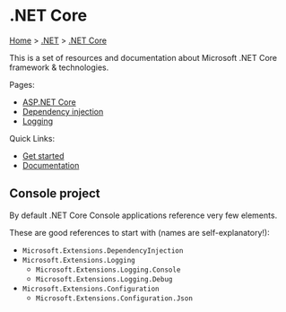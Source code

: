 # .NET Core

[Home](../../readme.md) > [.NET](../readme.md) > [.NET Core](./readme.md)

This is a set of resources and documentation about Microsoft .NET Core framework & technologies.

Pages:

* [ASP.NET Core](./aspnetcore.md)
* [Dependency injection](./dependencyinjection.md)
* [Logging](./logging.md)

Quick Links:

* [Get started](https://www.microsoft.com/net/learn/get-started/windows)
* [Documentation](https://docs.microsoft.com/en-us/dotnet/core/)

## Console project

By default .NET Core Console applications reference very few elements.

These are good references to start with (names are self-explanatory!):

* `Microsoft.Extensions.DependencyInjection`
* `Microsoft.Extensions.Logging`
  * `Microsoft.Extensions.Logging.Console`
  * `Microsoft.Extensions.Logging.Debug`
* `Microsoft.Extensions.Configuration`
  * `Microsoft.Extensions.Configuration.Json`
